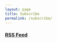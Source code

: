 ```yaml
---
layout: page
title: Subscribe
permalink: /subscribe/
---
```


### [RSS Feed](https://storeador.podbean.com/feed/)

